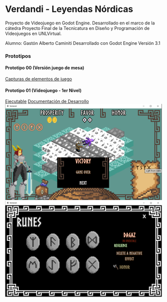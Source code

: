 # Verdandi - Leyendas Nórdicas
Proyecto de Videojuego en Godot Engine. Desarrollado en el marco de la cátedra Proyecto Final de la Tecnicatura en Diseño y Programación de Videojuegos en UNLVirtual.

Alumno: Gastón Alberto Caminiti
Desarrollado con Godot Engine Versión 3.1

### Prototipos 
#### Prototipo 00 (Versión juego de mesa)
[Capturas de elementos de juego](Prototipos/Prototipo00)

#### Prototipo 01 (Videojuego - 1er Nivel)
[Ejecutable](Prototipos/Prototipo01/VerdandiP01.exe)
[Documentación de Desarrollo](Prototipos/Prototipo01/Documentos/Diario_Desarrollo_VerdandiP01.pdf)
![Prototipo 01 Preview 03](Prototipos/Prototipo01/Documentos/Preview3.png)
![Prototipo 01 Preview 02](Prototipos/Prototipo01/Documentos/Preview1.png)